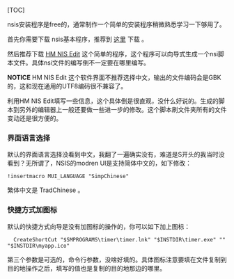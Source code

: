 

[TOC]

nsis安装程序是free的，通常制作一个简单的安装程序稍微熟悉学习一下够用了。

首先你需要下载 nsis基本程序，推荐到 [这里](https://nsis.sourceforge.io/Main_Page) 下载 。

然后推荐下载 [HM NIS Edit](http://hmne.sourceforge.net/) 这个简单的程序，这个程序可以向导式生成一个nsi脚本文件。具体nsi文件的编写倒不一定要在哪里编写。

**NOTICE** HM NIS Edit 这个软件界面不推荐选择中文，输出的文件编码会是GBK的，这和现在通用的UTF8编码很不兼容了。

利用HM NIS Edit填写一些信息，这个具体倒是很直观，没什么好说的。生成的脚本到另外的编辑器上一般还要做一些进一步的修改。这个脚本刷文件夹所有的文件变动还是很方便的。

### 界面语言选择
默认的界面语言选择没看到中文，我翻了一遍确实没有，难道是S开头的我当时没看到？无所谓了，NSIS的modren UI是支持简体中文的，如下修改：
```text
!insertmacro MUI_LANGUAGE "SimpChinese"
```
繁体中文是 TradChinese 。

### 快捷方式加图标
默认的快捷方式向导是没有加图标的操作的，你可以如下加上图标：
```text
  CreateShortCut "$SMPROGRAMS\timer\timer.lnk" "$INSTDIR\timer.exe" "" "$INSTDIR\myapp.ico"
```

第三个参数是可选的，命令行参数，没啥好填的。具体图标注意要填在文件复制到目的地操作之后，填写的值也是复制的目的地那边的哪里。